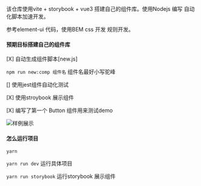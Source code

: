 该仓库使用vite  +  storybook + vue3 搭建自己的组件库。使用Nodejs 编写 自动化脚本加速开发。

参考element-ui 代码，使用BEM css 开发 规则开发。

####  预期目标搭建自己的组件库

[X] 自动生成组件脚本[new.js]

  `npm run new:comp 组件名` 组件名最好小写驼峰

[] 使用jest组件自动化测试

[X] 使用stroybook 展示组件 

[X] 编写了第一个 Button 组件用来测试demo

![样例展示](https://picgo1-1300491698.cos.ap-nanjing.myqcloud.com//%E6%A0%B7%E4%BE%8B%E5%B1%95%E7%A4%BA.gif)





#### 怎么运行项目

`yarn ` 

`yarn run dev` 运行具体项目

`yarn run storybook` 运行storybook 展示组件

